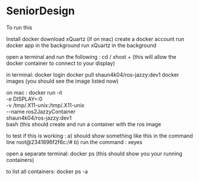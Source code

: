 # SeniorDesign
To run this

Install docker 
download xQuartz (if on mac)
create a docker account
run docker app in the background
run xQuartz in the background

open a terminal and run the following :
  cd /
  xhost + 
  (this will allow the docker container to connect to your display)

in terminal:
  docker login
  docker pull shaun4k04/ros-jazzy:dev1 
  docker images 
  (you should see the image listed now)

on mac :
  docker run -it \
      -e DISPLAY=:0 \
      -v /tmp/.X11-unix:/tmp/.X11-unix \
      --name ros2JazzyContainer \
      shaun4k04/ros-jazzy:dev1 \
      bash
  (this should create and run a container with the ros image

to test if this is working :
  a) should show something like this in the command line 
        root@2341896f2f6c:/# 
  b) run the command : 
        xeyes 

open a separate terminal:
  docker ps 
  (this should show you your running containers)

to list all containers:
  docker ps -a

